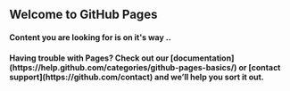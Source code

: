 ## Welcome to GitHub Pages
<h4>Content you are looking for is on it's way ..<h4>
Having trouble with Pages? Check out our [documentation](https://help.github.com/categories/github-pages-basics/) or [contact support](https://github.com/contact) and we’ll help you sort it out. 
